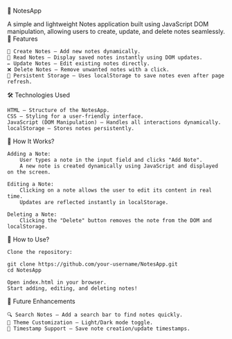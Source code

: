 📒 NotesApp

A simple and lightweight Notes application built using JavaScript DOM manipulation, allowing users to create, update, and delete notes seamlessly.
🚀 Features

    📝 Create Notes – Add new notes dynamically.
    📖 Read Notes – Display saved notes instantly using DOM updates.
    ✏️ Update Notes – Edit existing notes directly.
    ❌ Delete Notes – Remove unwanted notes with a click.
    💾 Persistent Storage – Uses localStorage to save notes even after page refresh.

🛠️ Technologies Used

    HTML – Structure of the NotesApp.
    CSS – Styling for a user-friendly interface.
    JavaScript (DOM Manipulation) – Handles all interactions dynamically.
    localStorage – Stores notes persistently.

📂 How It Works?

    Adding a Note:
        User types a note in the input field and clicks "Add Note".
        A new note is created dynamically using JavaScript and displayed on the screen.

    Editing a Note:
        Clicking on a note allows the user to edit its content in real time.
        Updates are reflected instantly in localStorage.

    Deleting a Note:
        Clicking the "Delete" button removes the note from the DOM and localStorage.

📢 How to Use?

    Clone the repository:

    git clone https://github.com/your-username/NotesApp.git
    cd NotesApp

    Open index.html in your browser.
    Start adding, editing, and deleting notes!

🌟 Future Enhancements

    🔍 Search Notes – Add a search bar to find notes quickly.
    🎨 Theme Customization – Light/Dark mode toggle.
    📅 Timestamp Support – Save note creation/update timestamps.
